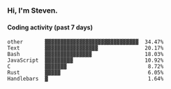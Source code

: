 ### Hi, I'm Steven.

#### Coding activity (past 7 days)
```
other       ▓▓▓▓▓▓▓▓▓▓▓▓▓▓▓▓▓▓▓▓▓▓▓▓▓▓▓▓▓▓  34.47%
Text        ▓▓▓▓▓▓▓▓▓▓▓▓▓▓▓▓▓               20.17%
Bash        ▓▓▓▓▓▓▓▓▓▓▓▓▓▓▓                 18.03%
JavaScript  ▓▓▓▓▓▓▓▓▓                       10.92%
C           ▓▓▓▓▓▓▓                          8.72%
Rust        ▓▓▓▓▓                            6.05%
Handlebars  ▓                                1.64%
```

